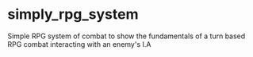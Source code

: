 # simply_rpg_system
Simple RPG system of combat to show the fundamentals of a turn based RPG combat interacting with an enemy's I.A
